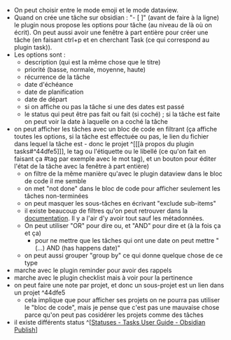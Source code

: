 - On peut choisir entre le mode emoji et le mode dataview. 
- Quand on crée une tâche sur obsidian : "- [ ]" (avant de faire à la ligne) le plugin nous propose les options pour tâche (au niveau de là où on écrit). On peut aussi avoir une fenêtre à part entière pour créer une tâche (en faisant ctrl+p et en cherchant Task (ce qui correspond au plugin task)). 
- Les options sont : 
	- description (qui est la même chose que le titre)
	- priorité (basse, normale, moyenne, haute)
	- récurrence de la tâche
	- date d'échéance
	- date de planification
	- date de départ
	- si on affiche ou pas la tâche si une des dates est passé
	- le status qui peut être pas fait ou fait (si coché) ; si la tâche est faite on peut voir la date à laquelle on a coché la tâche
- on peut afficher les tâches avec un bloc de code en filtrant (ça affiche toutes les options, si la tâche est effectuée ou pas, le lien du fichier dans lequel la tâche est - donc le projet ^[[[à propos du plugin tasks#^44dfe5]]], le tag ou l'étiquette ou le libellé (ce qu'on fait en faisant ça #tag  par exemple avec le mot tag), et un bouton pour éditer l'état de la tâche avec la fenêtre à part entière)
	- on filtre de la même manière qu'avec le plugin dataview dans le bloc de code il me semble
	- on met "not done" dans le bloc de code pour afficher seulement les tâches non-terminées
	- on peut masquer les sous-tâches en écrivant "exclude sub-items"
	- il existe beaucoup de filtres qu'on peut retrouver dans la [documentation](https://publish.obsidian.md/tasks/Queries/Filters). Il y a l'air d'y avoir tout sauf les métadonnées.
	- On peut utiliser "OR" pour dire ou, et "AND" pour dire et (à la fois ça et ça)
		- pour ne mettre que les tâches qui ont une date on peut mettre "(...) AND (has happens date)"
	- on peut aussi grouper "group by" ce qui donne quelque chose de ce type 
- marche avec le plugin reminder pour avoir des rappels
- marche avec le plugin checklist mais à voir pour la pertinence
- on peut faire une note par projet, et donc un sous-projet est un lien dans un projet ^44dfe5
	- cela implique que pour afficher ses projets on ne pourra pas utiliser le "bloc de code", mais je pense que c'est pas une mauvaise chose parce qu'on peut pas cosidérer les projets comme des tâches
- il existe différents status ^[[Statuses - Tasks User Guide - Obsidian Publish](https://publish.obsidian.md/tasks/Getting+Started/Statuses)]